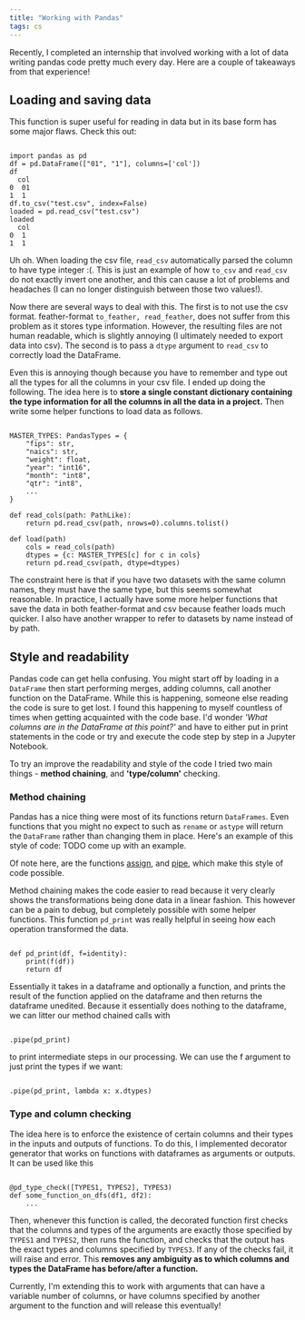 ```yaml
---
title: "Working with Pandas"
tags: cs
---
```


Recently, I completed an internship that involved working with a lot of data writing pandas code pretty much every day. Here are a couple of takeaways from that experience!

## Loading and saving data
This function is super useful for reading in data but in its base form has some major flaws. Check this out:

<pre class="command-line language-bash" data-prompt=">>>" data-output="4-6,10-12"><code class="language-python">
import pandas as pd
df = pd.DataFrame(["01", "1"], columns=['col'])
df
  col
0  01
1  1
df.to_csv("test.csv", index=False)
loaded = pd.read_csv("test.csv")
loaded
  col
0  1
1  1
</code></pre>

Uh oh. When loading the csv file, `read_csv` automatically parsed the column to have type integer :(. This is just an example of how `to_csv` and `read_csv` do not exactly invert one another, and this can cause a lot of problems and headaches (I can no longer distinguish between those two values!).  

Now there are several ways to deal with this. The first is to not use the csv format. feather-format `to_feather, read_feather`, does not suffer from this problem as it stores type information. However, the resulting files are not human readable, which is slightly annoying (I ultimately needed to export data into csv). The second is to pass a `dtype` argument to `read_csv` to correctly load the DataFrame. 

Even this is annoying though because you have to remember and type out all the types for all the columns in your csv file. I ended up doing the following. The idea here is to **store a single constant dictionary containing the type information for all the columns in all the data in a project.** Then write some helper functions to load data as follows. 

<pre><code class="language-python">
MASTER_TYPES: PandasTypes = {
    "fips": str,
    "naics": str,
    "weight": float,
    "year": "int16",
    "month": "int8",
    "qtr": "int8",
    ...
}

def read_cols(path: PathLike):
    return pd.read_csv(path, nrows=0).columns.tolist()

def load(path)
    cols = read_cols(path)
    dtypes = {c: MASTER_TYPES[c] for c in cols}
    return pd.read_csv(path, dtype=dtypes)
</code></pre>

The constraint here is that if you have two datasets with the same column names, they must have the same type, but this seems somewhat reasonable. In practice, I actually have some more helper functions that save the data in both feather-format and csv because feather loads much quicker. I also have another wrapper to refer to datasets by name instead of by path.

## Style and readability
Pandas code can get hella confusing. You might start off by loading in a `DataFrame` then start performing merges, adding columns, call another function on the DataFrame. While this is happening, someone else reading the code is sure to get lost. I found this happening to myself countless of times when getting acquainted with the code base. I'd wonder *'What columns are in the DataFrame at this point?'* and have to either put in print statements in the code or try and execute the code step by step in a Jupyter Notebook.

To try an improve the readability and style of the code I tried two main things - **method chaining**, and **'type/column'** checking. 

### Method chaining
Pandas has a nice thing were most of its functions return `DataFrames`. Even functions that you might no expect to such as `rename` or `astype` will return the `DataFrame` rather than changing them in place. Here's an example of this style of code: TODO come up with an example.

<!-- <pre><code class="language-python">
    return (
        starting_df.rename(columns={"emp": "start"})
        .merge(county_df, how="left")
        .assign(state=lambda x: x.fips.map(lambda y: y[:2] + "000"))
        .groupby(["naics"])
        .progress_apply(_helper_naics, state_df=state_df, national_df=national_df)
        .reset_index()
        .assign(
            year=lambda x: x.time_step.map(lambda y: TIME_STEP_2_YEAR_MONTH[y][0]),
            month=lambda x: x.time_step.map(lambda y: TIME_STEP_2_YEAR_MONTH[y][1]),
        )[QCEW_EMP_COLS]
        .pipe(save_processed, name="naics_employment_2016_m3_to_2019_m9")
    )
</code></pre> -->

Of note here, are the functions [assign](https://pandas.pydata.org/pandas-docs/stable/reference/api/pandas.DataFrame.assign.html), and [pipe](https://pandas.pydata.org/pandas-docs/stable/reference/api/pandas.DataFrame.pipe.html), which make this style of code possible. 

Method chaining makes the code easier to read because it very clearly shows the transformations being done data in a linear fashion. This however can be a pain to debug, but completely possible with some helper functions. This function `pd_print` was really helpful in seeing how each operation transformed the data.

<pre><code class="language-python">
def pd_print(df, f=identity):
    print(f(df))
    return df
</code></pre>

Essentially it takes in a dataframe and optionally a function, and prints the result of the function applied on the dataframe and then returns the dataframe unedited. Because it essentially does nothing to the dataframe, we can litter our method chained calls with 

<pre><code class="language-python">
.pipe(pd_print)
</code></pre>

to print intermediate steps in our processing. We can use the f argument to just print the types if we want:

<pre><code class="language-python">
.pipe(pd_print, lambda x: x.dtypes)
</code></pre>

### Type and column checking
The idea here is to enforce the existence of certain columns and their types in the inputs and outputs of functions. To do this, I implemented decorator generator that works on functions with dataframes as arguments or outputs. It can be used like this

<pre><code class="language-python">
@pd_type_check([TYPES1, TYPES2], TYPES3)
def some_function_on_dfs(df1, df2):
    ...
</code></pre>

Then, whenever this function is called, the decorated function first checks that the columns and types of the arguments are exactly those specified by `TYPES1` and `TYPES2`, then runs the function, and checks that the output has the exact types and columns specified by `TYPES3`. If any of the checks fail, it will raise and error. This **removes any ambiguity as to which columns and types the DataFrame has before/after a function.**

Currently, I'm extending this to work with arguments that can have a variable number of columns, or have columns specified by another argument to the function and will release this eventually!